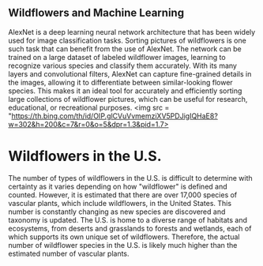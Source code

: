 ## Wildflowers and Machine Learning
AlexNet is a deep learning neural network architecture that has been widely used for image classification tasks. Sorting pictures of wildflowers is one such task that can benefit from the use of AlexNet. The network can be trained on a large dataset of labeled wildflower images, learning to recognize various species and classify them accurately. With its many layers and convolutional filters, AlexNet can capture fine-grained details in the images, allowing it to differentiate between similar-looking flower species. This makes it an ideal tool for accurately and efficiently sorting large collections of wildflower pictures, which can be useful for research, educational, or recreational purposes.
<img src = "https://th.bing.com/th/id/OIP.glCVuVvmemziXV5PDJigIQHaE8?w=302&h=200&c=7&r=0&o=5&dpr=1.3&pid=1.7>
# Wildflowers in the U.S.
The number of types of wildflowers in the U.S. is difficult to determine with certainty as it varies depending on how "wildflower" is defined and counted. However, it is estimated that there are over 17,000 species of vascular plants, which include wildflowers, in the United States. This number is constantly changing as new species are discovered and taxonomy is updated. The U.S. is home to a diverse range of habitats and ecosystems, from deserts and grasslands to forests and wetlands, each of which supports its own unique set of wildflowers. Therefore, the actual number of wildflower species in the U.S. is likely much higher than the estimated number of vascular plants.
